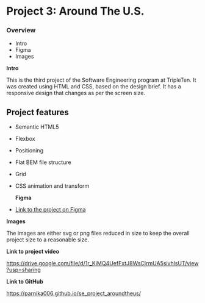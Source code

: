 # Project 3: Around The U.S.

### Overview

- Intro
- Figma
- Images

**Intro**

This is the third project of the Software Engineering program at TripleTen. It was created using HTML and CSS, based on the design brief. It has a responsive design that changes as per the screen size. 

## Project features

- Semantic HTML5
- Flexbox
- Positioning
- Flat BEM file structure
- Grid
- CSS animation and transform

  **Figma**

* [Link to the project on Figma](https://www.figma.com/file/ii4xxsJ0ghevUOcssTlHZv/Sprint-3%3A-Around-the-US?node-id=0%3A1)

**Images**

The images are either svg or png files reduced in size to keep the overall project size to a reasonable size.

**Link to project video**

https://drive.google.com/file/d/1r_KiMQ4UefFxtJ8WsCIrmUA5sivhlsUT/view?usp=sharing

**Link to GitHub**

https://parnika006.github.io/se_project_aroundtheus/
